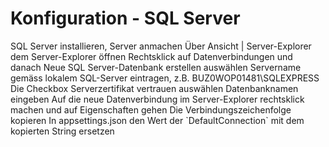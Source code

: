 # Konfiguration - SQL Server

<procedure>
    <step>SQL Server installieren, Server anmachen</step>
    <step>Über <ui-path>Ansicht | Server-Explorer</ui-path> dem Server-Explorer öffnen</step>
    <step>Rechtsklick auf <ui-path>Datenverbindungen</ui-path> und danach <ui-path>Neue SQL Server-Datenbank erstellen</ui-path> auswählen</step>
    <step>Servername gemäss lokalem SQL-Server eintragen, z.B. <ui-path>BUZ0WOP01481\SQLEXPRESS</ui-path></step>
    <step>Die Checkbox <ui-path>Serverzertifikat vertrauen</ui-path> auswählen</step>
    <step>Datenbanknamen eingeben</step>
    <step>Auf die neue Datenverbindung im <ui-path>Server-Explorer</ui-path> rechtsklick machen und auf <ui-path>Eigenschaften</ui-path> gehen</step>
    <step>Die <ui-path>Verbindungszeichenfolge</ui-path> kopieren</step>
    <step>In <ui-path>appsettings.json</ui-path> den Wert der `DefaultConnection` mit dem kopierten String ersetzen</step>
</procedure>